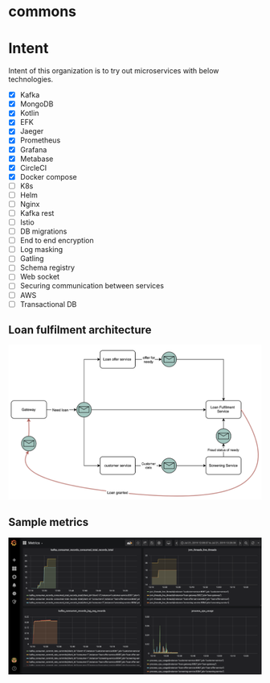 # commons

# Intent
Intent of this organization is to try out microservices with below technologies.

- [x] Kafka
- [x] MongoDB
- [x] Kotlin
- [x] EFK
- [x] Jaeger
- [x] Prometheus
- [x] Grafana
- [x] Metabase
- [x] CircleCI
- [x] Docker compose
- [ ] K8s
- [ ] Helm
- [ ] Nginx
- [ ] Kafka rest
- [ ] Istio
- [ ] DB migrations
- [ ] End to end encryption
- [ ] Log masking
- [ ] Gatling
- [ ] Schema registry
- [ ] Web socket
- [ ] Securing communication between services
- [ ] AWS
- [ ] Transactional DB

## Loan fulfilment architecture

![alt text](https://github.com/loanfulfilment/commons/blob/master/docs/LoanFulfilment.png)

## Sample metrics

![alt text](https://github.com/loanfulfilment/commons/blob/master/docs/sample_grafana_metrics.png)
